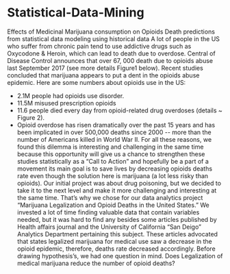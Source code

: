 # Statistical-Data-Mining
Effects of Medicinal Marijuana consumption on Opioids Death predictions from statistical data modeling using historical data
A lot of people in the US who suffer from chronic pain tend to use addictive drugs such as Oxycodone & Heroin, which can lead to death due to overdose. Central of Disease Control announces that over 67, 000 death due to opioids abuse last September 2017 (see more details Figure1 below). Recent studies concluded that marijuana appears to put a dent in the opioids abuse epidemic. Here are some numbers about opioids use in the US:
-	2.1M people had opioids use disorder.
-	11.5M misused prescription opioids
-	11.6 people died every day from opioid-related drug overdoses (details ~ Figure 2).
-	Opioid overdose has risen dramatically over the past 15 years and has been implicated in over 500,000 deaths since 2000 -- more than the number of Americans killed in World War II.
For all these reasons, we found this dilemma is interesting and challenging in the same time because this opportunity will give us a chance to strengthen these studies statistically as a “Call to Action” and hopefully be a part of a movement its main goal is to save lives by decreasing opioids deaths rate even though the solution here is marijuana (a lot less risky than opioids).
 Our initial project was about drug poisoning, but we decided to take it to the next level and make it more challenging and interesting at the same time. That’s why we chose for our data analytics project “Marijuana Legalization and Opioid Deaths in the United States.” We invested a lot of time finding valuable data that contain variables needed, but it was hard to find any besides some articles published by Health affairs journal and the University of California “San Deigo” Analytics Department pertaining this subject. These articles advocated that states legalized marijuana for medical use saw a decrease in the opioid epidemic, therefore, deaths rate decreased accordingly. 
Before drawing hypothesis’s, we had one question in mind. Does Legalization of medical marijuana reduce the number of opioid deaths? 

